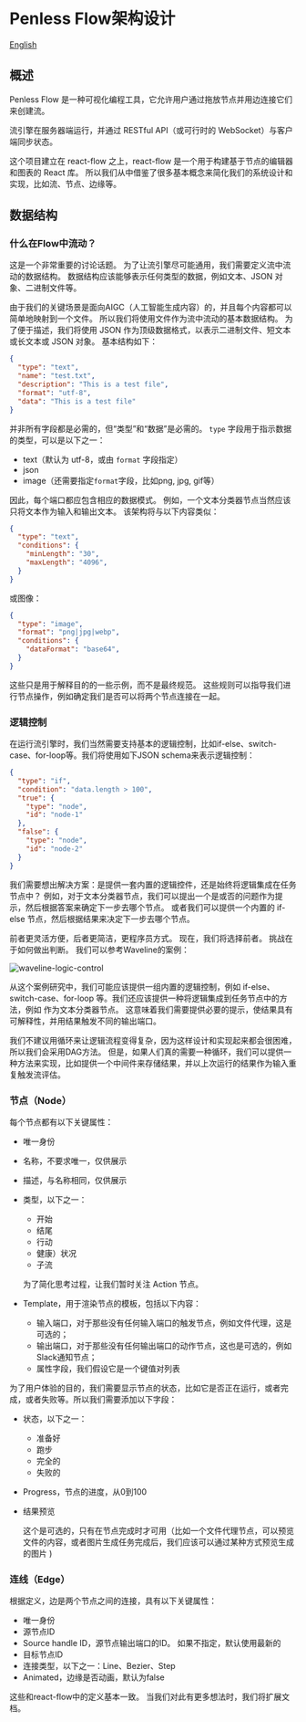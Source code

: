 # Penless Flow架构设计

[English](./flow-arch.md)

## 概述

Penless Flow 是一种可视化编程工具，它允许用户通过拖放节点并用边连接它们来创建流。

流引擎在服务器端运行，并通过 RESTful API（或可行时的 WebSocket）与客户端同步状态。

这个项目建立在 react-flow 之上，react-flow 是一个用于构建基于节点的编辑器和图表的 React 库。 所以我们从中借鉴了很多基本概念来简化我们的系统设计和实现，比如流、节点、边缘等。

## 数据结构

### 什么在Flow中流动？

这是一个非常重要的讨论话题。 为了让流引擎尽可能通用，我们需要定义流中流动的数据结构。 数据结构应该能够表示任何类型的数据，例如文本、JSON 对象、二进制文件等。

由于我们的关键场景是面向AIGC（人工智能生成内容）的，并且每个内容都可以简单地映射到一个文件。 所以我们将使用文件作为流中流动的基本数据结构。 为了便于描述，我们将使用 JSON 作为顶级数据格式，以表示二进制文件、短文本或长文本或 JSON 对象。 基本结构如下：

```json
{
  "type": "text",
  "name": "test.txt",
  "description": "This is a test file",
  "format": "utf-8",
  "data": "This is a test file"
}
```

并非所有字段都是必需的，但“类型”和“数据”是必需的。 `type` 字段用于指示数据的类型，可以是以下之一：

* text（默认为 utf-8，或由 `format` 字段指定）
* json
* image（还需要指定`format`字段，比如png, jpg, gif等）

因此，每个端口都应包含相应的数据模式。 例如，一个文本分类器节点当然应该只将文本作为输入和输出文本。 该架构将与以下内容类似：

```json
{
  "type": "text",
  "conditions": {
    "minLength": "30",
    "maxLength": "4096",
  }
}
```

或图像：

```json
{
  "type": "image",
  "format": "png|jpg|webp",
  "conditions": {
    "dataFormat": "base64",
  }
}
```

这些只是用于解释目的的一些示例，而不是最终规范。 这些规则可以指导我们进行节点操作，例如确定我们是否可以将两个节点连接在一起。

### 逻辑控制

在运行流引擎时，我们当然需要支持基本的逻辑控制，比如if-else、switch-case、for-loop等。我们将使用如下JSON schema来表示逻辑控制：

```json
{
  "type": "if",
  "condition": "data.length > 100",
  "true": {
    "type": "node",
    "id": "node-1"
  },
  "false": {
    "type": "node",
    "id": "node-2"
  }
}
```

我们需要想出解决方案：是提供一套内置的逻辑控件，还是始终将逻辑集成在任务节点中？ 例如，对于文本分类器节点，我们可以提出一个是或否的问题作为提示，然后根据答案来确定下一步去哪个节点。 或者我们可以提供一个内置的 if-else 节点，然后根据结果来决定下一步去哪个节点。

前者更灵活方便，后者更简洁，更程序员方式。 现在，我们将选择前者。 挑战在于如何做出判断。 我们可以参考Waveline的案例：

![waveline-logic-control](https://waveline.ai/_next/static/media/workflow-example.58a6808d.svg)

从这个案例研究中，我们可能应该提供一组内置的逻辑控制，例如 if-else、switch-case、for-loop 等。我们还应该提供一种将逻辑集成到任务节点中的方法，例如 作为文本分类器节点。 这意味着我们需要提供必要的提示，使结果具有可解释性，并用结果触发不同的输出端口。

我们不建议用循环来让逻辑流程变得复杂，因为这样设计和实现起来都会很困难，所以我们会采用DAG方法。 但是，如果人们真的需要一种循环，我们可以提供一种方法来实现，比如提供一个中间件来存储结果，并以上次运行的结果作为输入重复触发流评估。

### 节点（Node）

每个节点都有以下关键属性：

* 唯一身份
* 名称，不要求唯一，仅供展示
* 描述，与名称相同，仅供展示
* 类型，以下之一：
   * 开始
   * 结尾
   * 行动
   * 健康）状况
   * 子流

   为了简化思考过程，让我们暂时关注 Action 节点。

* Template，用于渲染节点的模板，包括以下内容：
   * 输入端口，对于那些没有任何输入端口的触发节点，例如文件代理，这是可选的；
   * 输出端口，对于那些没有任何输出端口的动作节点，这也是可选的，例如Slack通知节点；
   * 属性字段，我们假设它是一个键值对列表

为了用户体验的目的，我们需要显示节点的状态，比如它是否正在运行，或者完成，或者失败等。所以我们需要添加以下字段：

* 状态，以下之一：
   * 准备好
   * 跑步
   * 完全的
   * 失败的
* Progress，节点的进度，从0到100

* 结果预览

   这个是可选的，只有在节点完成时才可用（比如一个文件代理节点，可以预览文件的内容，或者图片生成任务完成后，我们应该可以通过某种方式预览生成的图片 )

### 连线（Edge）

根据定义，边是两个节点之间的连接，具有以下关键属性：

* 唯一身份
* 源节点ID
* Source handle ID，源节点输出端口的ID。 如果不指定，默认使用最新的
* 目标节点ID
* 连接类型，以下之一：Line、Bezier、Step
* Animated，边缘是否动画，默认为false

这些和react-flow中的定义基本一致。 当我们对此有更多想法时，我们将扩展文档。

